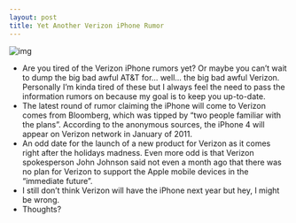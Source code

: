 ```yaml
---
layout: post
title: Yet Another Verizon iPhone Rumor
---
```

![img](http://media.idownloadblog.com/wp-content/uploads/2010/06/verizon-logo.png)
* Are you tired of the Verizon iPhone rumors yet? Or maybe you can’t wait to dump the big bad awful AT&T for… well… the big bad awful Verizon. Personally I’m kinda tired of these but I always feel the need to pass the information rumors on because my goal is to keep you up-to-date.
* The latest round of rumor claiming the iPhone will come to Verizon comes from Bloomberg, which was tipped by “two people familiar with the plans”. According to the anonymous sources, the iPhone 4 will appear on Verizon network in January of 2011.
* An odd date for the launch of a new product for Verizon as it comes right after the holidays madness. Even more odd is that Verizon spokesperson John Johnson said not even a month ago that there was no plan for Verizon to support the Apple mobile devices in the “immediate future”.
* I still don’t think Verizon will have the iPhone next year but hey, I might be wrong.
* Thoughts?

